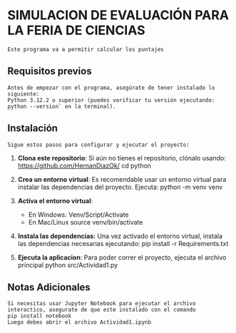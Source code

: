 # SIMULACION DE EVALUACIÓN PARA LA FERIA DE CIENCIAS
    Este programa va a permitir calcular los puntajes 

## Requisitos previos 
    Antes de empezar con el programa, asegúrate de tener instalado lo siguiente:
    Python 3.12.2 o superior (puedes verificar tu versión ejecutando:
    python --version` en la terminal).

## Instalación

    Sigue estos pasos para configurar y ejecutar el proyecto:

1. **Clona este repositorio**:
    Si aún no tienes el repositorio, clónalo usando:
    https://github.com/HernanDiazOk/
    cd python

2. **Crea un entorno virtual**:
    Es recomendable usar un entorno virtual para instalar las dependencias del proyecto. Ejecuta:
    python -m venv venv

3. **Activa el entorno virtual**:
    - En Windows:
        Venv/Script/Activate
    - En Mac/Linux
        source venv/bin/activate

4. **Instala las dependencias:** 
    Una vez activado el entorno virtual, instala las dependencias necesarias ejecutando:
    pip install -r Requirements.txt

5. **Ejecuta la aplicacion**: 
    Para poder correr el proyecto, ejecuta el archivo principal
    python src/Actividad1.py

## Notas Adicionales 
    Si necesitas usar Jupyter Notebook para ejecutar el archivo interactico, asegurate de que este instalado con el comando
    pip install notebook
    Luego debes abrir el archivo Actividad1.ipynb 
